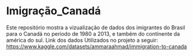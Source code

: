 # Imigração_Canadá
Este repositório mostra a vizualização de dados dos imigrantes do Brasil para o Canadá no período de 1980 a 2013, e também do continente da américa do sul.
Link dos dados Utilizados no projeto a seguir: https://www.kaggle.com/datasets/ammaraahmad/immigration-to-canada

